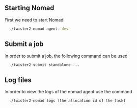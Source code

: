 
Starting Nomad
--------------

First we need to start Nomad 

```bash
  ./twister2-nomad agent -dev
```

Submit a job
-------------

In order to submit a job, the following command can be used

```bash
  ./twister2 submit standalone ...
```


Log files
---------

In order to view the logs of the nomad agent use the command

```bash
  ./twister2-nomad logs [the allocation id of the task]
```




